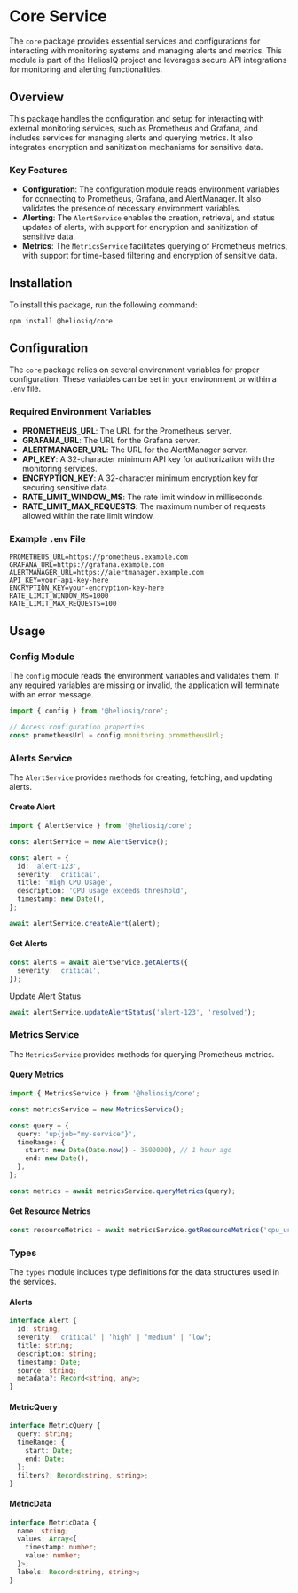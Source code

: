 # Core Service

The `core` package provides essential services and configurations for interacting with monitoring systems and managing alerts and metrics. This module is part of the HeliosIQ project and leverages secure API integrations for monitoring and alerting functionalities.

## Overview

This package handles the configuration and setup for interacting with external monitoring services, such as Prometheus and Grafana, and includes services for managing alerts and querying metrics. It also integrates encryption and sanitization mechanisms for sensitive data.

### Key Features

- **Configuration**: The configuration module reads environment variables for connecting to Prometheus, Grafana, and AlertManager. It also validates the presence of necessary environment variables.
- **Alerting**: The `AlertService` enables the creation, retrieval, and status updates of alerts, with support for encryption and sanitization of sensitive data.
- **Metrics**: The `MetricsService` facilitates querying of Prometheus metrics, with support for time-based filtering and encryption of sensitive data.

## Installation

To install this package, run the following command:

`npm install @heliosiq/core`

## Configuration

The `core` package relies on several environment variables for proper configuration. These variables can be set in your environment or within a `.env` file.

### Required Environment Variables

- **PROMETHEUS_URL**: The URL for the Prometheus server.
- **GRAFANA_URL**: The URL for the Grafana server.
- **ALERTMANAGER_URL**: The URL for the AlertManager server.
- **API_KEY**: A 32-character minimum API key for authorization with the monitoring services.
- **ENCRYPTION_KEY**: A 32-character minimum encryption key for securing sensitive data.
- **RATE_LIMIT_WINDOW_MS**: The rate limit window in milliseconds.
- **RATE_LIMIT_MAX_REQUESTS**: The maximum number of requests allowed within the rate limit window.

### Example `.env` File

```
PROMETHEUS_URL=https://prometheus.example.com 
GRAFANA_URL=https://grafana.example.com 
ALERTMANAGER_URL=https://alertmanager.example.com 
API_KEY=your-api-key-here 
ENCRYPTION_KEY=your-encryption-key-here 
RATE_LIMIT_WINDOW_MS=1000 
RATE_LIMIT_MAX_REQUESTS=100
```

## Usage

### Config Module

The `config` module reads the environment variables and validates them. If any required variables are missing or invalid, the application will terminate with an error message.

```ts
import { config } from '@heliosiq/core';

// Access configuration properties
const prometheusUrl = config.monitoring.prometheusUrl;
```

### Alerts Service
The `AlertService` provides methods for creating, fetching, and updating alerts.

#### Create Alert
```ts
import { AlertService } from '@heliosiq/core';

const alertService = new AlertService();

const alert = {
  id: 'alert-123',
  severity: 'critical',
  title: 'High CPU Usage',
  description: 'CPU usage exceeds threshold',
  timestamp: new Date(),
};

await alertService.createAlert(alert);
```

#### Get Alerts

```ts
const alerts = await alertService.getAlerts({
  severity: 'critical',
});
```

Update Alert Status
```ts
await alertService.updateAlertStatus('alert-123', 'resolved');
```

### Metrics Service
The `MetricsService` provides methods for querying Prometheus metrics.

#### Query Metrics
```ts
import { MetricsService } from '@heliosiq/core';

const metricsService = new MetricsService();

const query = {
  query: 'up{job="my-service"}',
  timeRange: {
    start: new Date(Date.now() - 3600000), // 1 hour ago
    end: new Date(),
  },
};

const metrics = await metricsService.queryMetrics(query);
```

#### Get Resource Metrics
```ts
const resourceMetrics = await metricsService.getResourceMetrics('cpu_usage');
```

### Types

The `types` module includes type definitions for the data structures used in the services.

#### Alerts
```ts
interface Alert {
  id: string;
  severity: 'critical' | 'high' | 'medium' | 'low';
  title: string;
  description: string;
  timestamp: Date;
  source: string;
  metadata?: Record<string, any>;
}
```

#### MetricQuery
```ts
interface MetricQuery {
  query: string;
  timeRange: {
    start: Date;
    end: Date;
  };
  filters?: Record<string, string>;
}
```

#### MetricData
```ts
interface MetricData {
  name: string;
  values: Array<{
    timestamp: number;
    value: number;
  }>;
  labels: Record<string, string>;
}
```